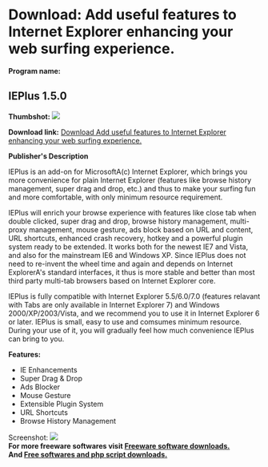 # Download: Add useful features to Internet Explorer enhancing your web surfing experience.

**Program name:**

## IEPlus 1.5.0

  
**Thumbshot:** ![](http://www.freewarefiles.com/screenshot/ieplus0912.gif)   
  
**Download link:** [Download Add useful features to Internet Explorer enhancing your web surfing experience.](http://freesoftwares.boysofts.com/IEPlus_program_33797.html)  
  


**Publisher's Description**  
  


IEPlus is an add-on for MicrosoftA(c) Internet Explorer, which brings you more convenience for plain Internet Explorer (features like browse history management, super drag and drop, etc.) and thus to make your surfing fun and more comfortable, with only minimum resource requirement. 

IEPlus will enrich your browse experience with features like close tab when double clicked, super drag and drop, browse history management, multi-proxy management, mouse gesture, ads block based on URL and content, URL shortcuts, enhanced crash recovery, hotkey and a powerful plugin system ready to be extended. It works both for the newest IE7 and Vista, and also for the mainstream IE6 and Windows XP. Since IEPlus does not need to re-invent the wheel time and again and depends on Internet ExplorerA's standard interfaces, it thus is more stable and better than most third party multi-tab browsers based on Internet Explorer core.

IEPlus is fully compatible with Internet Explorer 5.5/6.0/7.0 (features relavant with Tabs are only available in Internet Explorer 7) and Windows 2000/XP/2003/Vista, and we recommend you to use it in Internet Explorer 6 or later. IEPlus is small, easy to use and comsumes minimum resource. During your use of it, you will gradually feel how much convenience IEPlus can bring to you.

**Features:**

  * IE Enhancements 
  * Super Drag & Drop 
  * Ads Blocker 
  * Mouse Gesture 
  * Extensible Plugin System 
  * URL Shortcuts 
  * Browse History Management 

  
  
Screenshot: ![](http://www.freewarefiles.com/screenshot/ieplus0912.gif)   
**For more freeware softwares visit [Freeware software downloads.](http://freesoftwares.boysofts.com/)**   
**And [Free softwares and php script downloads.](http://www.boysofts.com/)**
